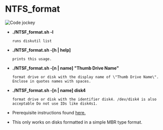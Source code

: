 # NTFS_format

![Code jockey](https://media.giphy.com/media/Fq5ttNBdBDjHi/giphy.gif)

- **./NTSF_format.sh -l**  
    ```text
    runs diskutil list
    ```
- **./NTSF_format.sh -[h | help]**  
    ```text
    prints this usage.
    ```
- **./NTSF_format.sh -[n | name] \"Thumb Drive Name\"**  
    ```text
    format drive or disk with the display name of \"Thumb Drive Name\". Enclose in quotes names with spaces.
    ```
- **./NTSF_format.sh -[n | name] disk4**  
    ```text
    format drive or disk with the identifier disk4. /dev/disk4 is also acceptable Do not use IDs like disk4s1.
    ```

- Prerequisite instructions found [here.](https://github.com/osxfuse/osxfuse/wiki/NTFS-3G)
- This only works on disks formatted in a simple MBR type format.
